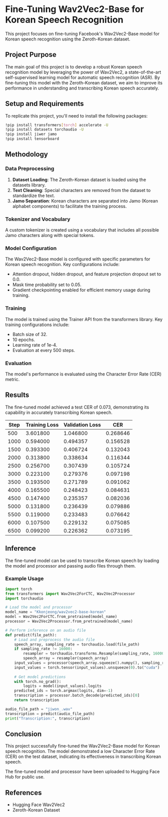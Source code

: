 
# Fine-Tuning Wav2Vec2-Base for Korean Speech Recognition

This project focuses on fine-tuning Facebook's Wav2Vec2-Base model for Korean speech recognition using the Zeroth-Korean dataset.

## Project Purpose

The main goal of this project is to develop a robust Korean speech recognition model by leveraging the power of Wav2Vec2, a state-of-the-art self-supervised learning model for automatic speech recognition (ASR). By fine-tuning this model with the Zeroth-Korean dataset, we aim to improve its performance in understanding and transcribing Korean speech accurately.

## Setup and Requirements

To replicate this project, you'll need to install the following packages:

```bash
!pip install transformers[torch] accelerate -U
!pip install datasets torchaudio -U
!pip install jiwer jamo
!pip install tensorboard
```

## Methodology

### Data Preprocessing

1. **Dataset Loading**: The Zeroth-Korean dataset is loaded using the datasets library.
2. **Text Cleaning**: Special characters are removed from the dataset to standardize the text.
3. **Jamo Separation**: Korean characters are separated into Jamo (Korean alphabet components) to facilitate the training process.

### Tokenizer and Vocabulary

A custom tokenizer is created using a vocabulary that includes all possible Jamo characters along with special tokens.

### Model Configuration

The Wav2Vec2-Base model is configured with specific parameters for Korean speech recognition. Key configurations include:

- Attention dropout, hidden dropout, and feature projection dropout set to 0.0.
- Mask time probability set to 0.05.
- Gradient checkpointing enabled for efficient memory usage during training.

### Training

The model is trained using the Trainer API from the transformers library. Key training configurations include:

- Batch size of 32.
- 10 epochs.
- Learning rate of 1e-4.
- Evaluation at every 500 steps.

### Evaluation

The model's performance is evaluated using the Character Error Rate (CER) metric.

## Results

The fine-tuned model achieved a test CER of 0.073, demonstrating its capability in accurately transcribing Korean speech.

| Step | Training Loss | Validation Loss | CER |
|------|----------------|-----------------|-----|
| 500  | 3.601800       | 1.046800        | 0.268646 |
| 1000 | 0.594000       | 0.494357        | 0.156528 |
| 1500 | 0.393300       | 0.406724        | 0.132043 |
| 2000 | 0.313800       | 0.338634        | 0.116344 |
| 2500 | 0.256700       | 0.307439        | 0.105724 |
| 3000 | 0.223100       | 0.279376        | 0.097198 |
| 3500 | 0.193500       | 0.271789        | 0.091062 |
| 4000 | 0.165500       | 0.248423        | 0.084631 |
| 4500 | 0.147400       | 0.235357        | 0.082036 |
| 5000 | 0.131800       | 0.236439        | 0.079886 |
| 5500 | 0.119000       | 0.233483        | 0.076642 |
| 6000 | 0.107500       | 0.229132        | 0.075085 |
| 6500 | 0.099200       | 0.226362        | 0.073195 |

## Inference

The fine-tuned model can be used to transcribe Korean speech by loading the model and processor and passing audio files through them.

### Example Usage

```python
import torch
from transformers import Wav2Vec2ForCTC, Wav2Vec2Processor
import torchaudio

# Load the model and processor
model_name = "Kkonjeong/wav2vec2-base-korean"
model = Wav2Vec2ForCTC.from_pretrained(model_name)
processor = Wav2Vec2Processor.from_pretrained(model_name)

# Perform inference on an audio file
def predict(file_path):
    # Load and preprocess the audio file
    speech_array, sampling_rate = torchaudio.load(file_path)
    if sampling_rate != 16000:
        resampler = torchaudio.transforms.Resample(sampling_rate, 16000)
        speech_array = resampler(speech_array)
    input_values = processor(speech_array.squeeze().numpy(), sampling_rate=16000).input_values[0]
    input_values = torch.tensor(input_values).unsqueeze(0).to("cuda")
    
    # Get model predictions
    with torch.no_grad():
        logits = model(input_values).logits
    predicted_ids = torch.argmax(logits, dim=-1)
    transcription = processor.batch_decode(predicted_ids)[0]
    return transcription

audio_file_path = "jiwon_.wav"
transcription = predict(audio_file_path)
print("Transcription:", transcription)
```

## Conclusion

This project successfully fine-tuned the Wav2Vec2-Base model for Korean speech recognition. The model demonstrated a low Character Error Rate (CER) on the test dataset, indicating its effectiveness in transcribing Korean speech.

The fine-tuned model and processor have been uploaded to Hugging Face Hub for public use.

## References

- Hugging Face Wav2Vec2
- Zeroth-Korean Dataset
